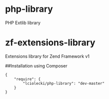 php-library
===========

PHP Extlib library

zf-extensions-library
=====================

Extensions library for Zend Framework v1

##Installation using Composer

    {
        "require": {
            "lciolecki/php-library": "dev-master"
        }
    }
